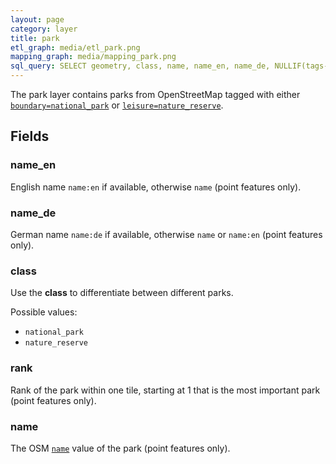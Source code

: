```yaml
---
layout: page
category: layer
title: park
etl_graph: media/etl_park.png
mapping_graph: media/mapping_park.png
sql_query: SELECT geometry, class, name, name_en, name_de, NULLIF(tags->'name_int', '') AS "name_int", NULLIF(tags->'name:latin', '') AS "name:latin", NULLIF(tags->'name:nonlatin', '') AS "name:nonlatin", rank FROM layer_park(ST_SetSRID('BOX3D(-20037508.34 -20037508.34, 20037508.34 20037508.34)'::box3d, 3857 ), 14, 1)
---
```

The park layer contains parks from OpenStreetMap tagged with either [`boundary=national_park`](http://wiki.openstreetmap.org/wiki/Tag:boundary%3Dnational_park) or [`leisure=nature_reserve`](http://wiki.openstreetmap.org/wiki/Tag:leisure%3Dnature_reserve).

## Fields

### name_en

English name `name:en` if available, otherwise `name` (point features only).

### name_de

German name `name:de` if available, otherwise `name` or `name:en` (point features only).

### class

Use the **class** to differentiate between different parks.

Possible values:

- `national_park`
- `nature_reserve`

### rank

Rank of the park within one tile, starting at 1 that is the most important park (point features only).

### name

The OSM [`name`](http://wiki.openstreetmap.org/wiki/Key:name) value of the park (point features only).




